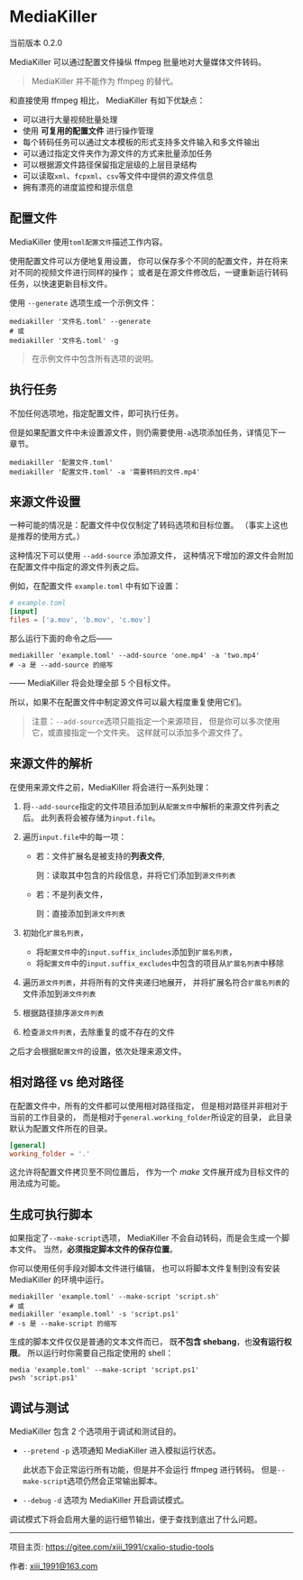 # MediaKiller

当前版本 0.2.0

MediaKiller 可以通过配置文件操纵 ffmpeg 批量地对大量媒体文件转码。

> MediaKiller 并不能作为 ffmpeg 的替代。

和直接使用 ffmpeg 相比， MediaKiller 有如下优缺点：

- 可以进行大量视频批量处理
- 使用 **可复用的配置文件** 进行操作管理
- 每个转码任务可以通过文本模板的形式支持多文件输入和多文件输出
- 可以通过指定文件夹作为源文件的方式来批量添加任务
- 可以根据源文件路径保留指定层级的上层目录结构
- 可以读取`xml`、`fcpxml`、`csv`等文件中提供的源文件信息
- 拥有漂亮的进度监控和提示信息

## 配置文件

MediaKiller 使用`toml配置文件`描述工作内容。

使用配置文件可以方便地复用设置，
你可以保存多个不同的配置文件，并在将来对不同的视频文件进行同样的操作；
或者是在源文件修改后，一键重新运行转码任务，以快速更新目标文件。

使用 `--generate` 选项生成一个示例文件：

```shell
mediakiller '文件名.toml' --generate
# 或
mediakiller '文件名.toml' -g
```

> 在示例文件中包含所有选项的说明。

## 执行任务

不加任何选项地，指定配置文件，即可执行任务。

但是如果配置文件中未设置源文件，则仍需要使用`-a`选项添加任务，详情见下一章节。

```shell
mediakiller '配置文件.toml'
mediakiller '配置文件.toml' -a '需要转码的文件.mp4'
```

## 来源文件设置

一种可能的情况是：配置文件中仅仅制定了转码选项和目标位置。
（事实上这也是推荐的使用方式。）

这种情况下可以使用 `--add-source` 添加源文件，
这种情况下增加的源文件会附加在配置文件中指定的源文件列表之后。

例如，在配置文件 `example.toml` 中有如下设置：

```toml
# example.toml
[input]
files = ['a.mov', 'b.mov', 'c.mov']
```

那么运行下面的命令之后——

```shell
mediakiller 'example.toml' --add-source 'one.mp4' -a 'two.mp4'
# -a 是 --add-source 的缩写
```

—— MediaKiller 将会处理全部 5 个目标文件。

所以，如果不在配置文件中制定源文件可以最大程度重复使用它们。

> 注意：`--add-source`选项只能指定一个来源项目，
> 但是你可以多次使用它，或直接指定一个文件夹。
> 这样就可以添加多个源文件了。

## 来源文件的解析

在使用来源文件之前，MediaKiller 将会进行一系列处理：

1. 将`--add-source`指定的文件项目添加到从`配置文件`中解析的来源文件列表之后。
   此列表将会被存储为`input.file`。

2. 遍历`input.file`中的每一项：
    - 若：文件扩展名是被支持的**列表文件**,

      则：读取其中包含的片段信息，并将它们添加到`源文件列表`

    - 若：不是列表文件，

      则：直接添加到`源文件列表`

3. 初始化`扩展名列表`，
    - 将`配置文件`中的`input.suffix_includes`添加到`扩展名列表`，
    - 将`配置文件`中的`input.suffix_excludes`中包含的项目从`扩展名列表`中移除

4. 遍历`源文件列表`，并将所有的文件夹递归地展开，
   并将扩展名符合`扩展名列表`的文件添加到`源文件列表`

5. 根据路径排序`源文件列表`

6. 检查`源文件列表`，去除重复的或不存在的文件

之后才会根据`配置文件`的设置，依次处理来源文件。

## 相对路径 vs 绝对路径

在配置文件中，所有的文件都可以使用相对路径指定，
但是相对路径并非相对于当前的工作目录的，
而是相对于`general.working_folder`所设定的目录，
此目录默认为配置文件所在的目录。

```toml
[general]
working_folder = '.'
```

这允许将配置文件拷贝至不同位置后，
作为一个 *make* 文件展开成为目标文件的用法成为可能。

## 生成可执行脚本

如果指定了`--make-script`选项，
MediaKiller 不会自动转码，而是会生成一个脚本文件。
当然，**必须指定脚本文件的保存位置**。

你可以使用任何手段对脚本文件进行编辑，
也可以将脚本文件复制到没有安装 MediaKiller 的环境中运行。

```shell
mediakiller 'example.toml' --make-script 'script.sh'
# 或
mediakiller 'example.toml' -s 'script.ps1'
# -s 是 --make-script 的缩写
```

生成的脚本文件仅仅是普通的文本文件而已，
既**不包含 shebang**，也**没有运行权限**。
所以运行时你需要自己指定使用的 shell：

```shell
media 'example.toml' --make-script 'script.ps1'
pwsh 'script.ps1'
```

## 调试与测试

MediaKiller 包含 2 个选项用于调试和测试目的。

- `--pretend` `-p` 选项通知 MediaKiller 进入模拟运行状态。

  此状态下会正常运行所有功能，但是并不会运行 ffmpeg 进行转码。
  但是`--make-script`选项仍然会正常输出脚本。

- `--debug` `-d` 选项为 MediaKiller 开启调试模式。

调试模式下将会启用大量的运行细节输出，便于查找到底出了什么问题。

-----
项目主页: https://gitee.com/xiii_1991/cxalio-studio-tools

作者: xiii_1991@163.com

